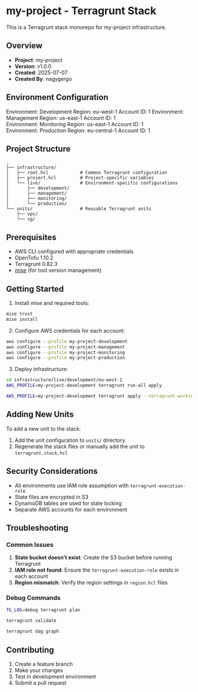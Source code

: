 # my-project - Terragrunt Stack

This is a Terragrunt stack monorepo for my-project infrastructure.

## Overview

- **Project**: my-project
- **Version**: v1.0.0
- **Created**: 2025-07-07
- **Created By**: nagygergo

## Environment Configuration

Environment: Development    Region: eu-west-1      Account ID: 1 
Environment: Management     Region: us-east-1       Account ID: 1  
Environment: Monitoring     Region: us-east-1       Account ID: 1  
Environment: Production     Region: eu-central-1       Account ID: 1  

## Project Structure

```
.
├── infrastructure/
│   ├── root.hcl            # Common Terragrunt configuration
│   ├── project.hcl         # Project-specific variables
│   └── live/               # Environment-specific configurations
│       ├── development/
│       ├── management/
│       ├── monitoring/
│       └── production/
└── units/                  # Reusable Terragrunt units
    ├── vpc/
    └── sg/
```

## Prerequisites

- AWS CLI configured with appropriate credentials
- OpenTofu 1.10.2
- Terragrunt 0.82.3
- [mise](https://mise.jdx.dev/) (for tool version management)

## Getting Started

1. Install mise and required tools:
```bash
mise trust
mise install
```

2. Configure AWS credentials for each account:
```bash
aws configure --profile my-project-development
aws configure --profile my-project-management
aws configure --profile my-project-monitoring
aws configure --profile my-project-production
```

3. Deploy infrastructure:
```bash
cd infrastructure/live/development/eu-west-1
AWS_PROFILE=my-project-development terragrunt run-all apply

AWS_PROFILE=my-project-development terragrunt apply --terragrunt-working-dir vpc
```

## Adding New Units

To add a new unit to the stack:

1. Add the unit configuration to `units/` directory
3. Regenerate the stack files or manually add the unit to `terragrunt.stack.hcl`

## Security Considerations

- All environments use IAM role assumption with `terragrunt-execution-role`
- State files are encrypted in S3
- DynamoDB tables are used for state locking
- Separate AWS accounts for each environment

## Troubleshooting

### Common Issues

1. **State bucket doesn't exist**: Create the S3 bucket before running Terragrunt
2. **IAM role not found**: Ensure the `terragrunt-execution-role` exists in each account
3. **Region mismatch**: Verify the region settings in `region.hcl` files

### Debug Commands

```bash
TG_LOG=debug terragrunt plan

terragrunt validate

terragrunt dag graph
```

## Contributing

1. Create a feature branch
2. Make your changes
3. Test in development environment
4. Submit a pull request